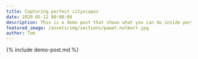 ```yaml
---
title: Capturing perfect cityscapes
date: 2020-05-12 00:00:00
description: This is a demo post that shows what you can do inside portfolio and blog posts. We’ve included everything you need to create engaging posts and case studies to show off your work in a beautiful way.
featured_image: /assets/img/sections/pawel-nolbert.jpg
author: Tom
---
```


{% include demo-post.md %}